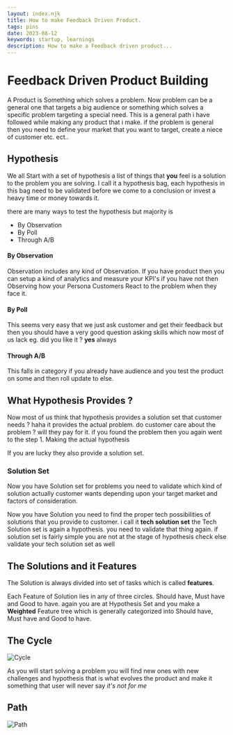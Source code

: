```yaml
---
layout: index.njk
title: How to make Feedback Driven Product.
tags: pins
date: 2023-08-12
keywords: startup, learnings 
description: How to make a Feedback driven product...
---
```


# Feedback Driven Product Building

A Product is Something which solves a problem. Now problem can be a general one that targets a big audience or something which solves a specific problem targeting a special need. This is a general path i have followed while making any product that i make. if the problem is general then you need to define your market that you want to target, create a niece of customer etc. ect..

## Hypothesis

We all Start with a set of hypothesis a list of things that **you** feel is a solution to the problem you are solving. I call it a hypothesis bag, each hypothesis in this bag need to be validated before we come to a conclusion or invest a heavy time or money towards it.

there are many ways to test the hypothesis but majority is 
- By Observation
- By Poll
- Through A/B

#### By Observation

Observation includes any kind of Observation. If you have product then you can setup a kind of analytics and measure your KPI's if you have not then Observing how your Persona Customers React to the problem when they face it.

#### By Poll

This seems very easy that we just ask customer and get their feedback but then you should have a very good question asking skills which now most of us lack eg. did you like it ? **yes** always

#### Through A/B

This falls in category if you already have audience and you test the product on some and then roll update to else.


## What Hypothesis Provides ?

Now most of us think that hypothesis provides a solution set that customer needs ? haha it provides the actual problem. do customer care about the problem ? will they pay for it.  if you found the problem then you again went to the step 1. Making the actual hypothesis

If you are lucky they also provide a solution set. 


### Solution Set

Now you have Solution set for problems you need to validate which kind of solution actually customer wants depending upon your target market and factors of consideration. 

Now you have Solution you need to find the proper tech possibilities of solutions that you provide to customer. i call it **tech solution set** the Tech Solution set is again a hypothesis. you need to validate that thing again. if solution set is fairly simple you are not at the stage of hypothesis check else validate your tech solution set as well

## The Solutions and it Features

The Solution is always divided into set of tasks which is called **features**.

Each Feature of Solution lies in any of three circles. Should have, Must have  and Good to have. again you are at Hypothesis Set and you make a **Weighted** Feature tree which is generally categorized into Should have, Must have and Good to have. 

## The Cycle


![Cycle](/static/images/hypothesis_loop.png)

As you will start solving a problem you will find new ones with new challenges and hypothesis that is what evolves the product and make it something that user will never say *it's not for me*



## Path

![Path](/static/images/solution.png)
